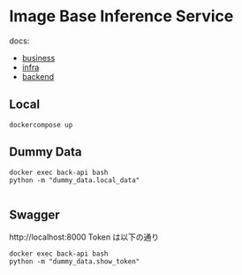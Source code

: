 # Image Base Inference Service

docs:
- [business](./docs/business.md)
- [infra](./docs/infra.md)
- [backend](./docs/backend.md)

## Local
```
dockercompose up
```

## Dummy Data
```
docker exec back-api bash
python -m "dummy_data.local_data"
```

```
```

## Swagger
http://localhost:8000
Token は以下の通り
```
docker exec back-api bash
python -m "dummy_data.show_token"
```